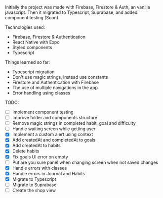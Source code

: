 Initially the project was made with Firebase, Firestore & Auth, an vanilla javascript. Then
it migrated to Typescript, Suprabase, and added component testing (Soon).

Technologies used:

- Firebase, Firestore & Authentication
- React Native with Expo
- Styled components
- Typescript

Things learned so far:

- Typescript migration
- Don't use magic strings, instead use constants
- Firestore and Authentication with Firebase
- The use of multiple navigations in the app
- Error handling using classes

TODO: 

- [ ] Implement component testing
- [ ] Improve folder and components structure
- [ ] Remove magic strings in completed habit, goal and difficulty
- [ ] Handle waiting screen while getting user
- [X] Implement a custom alert using context 
- [X] Add createdAt and completedAt to goals
- [X] Add createdAt to habits
- [X] Delete habits
- [X] Fix goals UI error on empty 
- [ ] Put are you sure panel when changing screen when not saved changes
- [X] Handle errors with classes
- [X] Handle errors in Journal and Habits
- [X] Migrate to Typescript
- [ ] Migrate to Suprabase
- [ ] Create the shop view